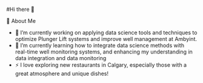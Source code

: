 #Hi there 👋

💫 About Me
- 🔭 I’m currently working on applying data science tools and techniques to optimize Plunger Lift systems and improve well management at Ambyint.
- 🌱 I’m currently learning how to integrate data science methods with real-time well monitoring systems, and enhancing my understanding in data integration and data monitoring
- ⚡ I love exploring new restaurants in Calgary, especially those with a great atmosphere and unique dishes!
<!--
**SarupaDebnath/SarupaDebnath** is a ✨ _special_ ✨ repository because its `README.md` (this file) appears on your GitHub profile.

Here are some ideas to get you started:

- 🔭 I’m currently working on ...
- 🌱 I’m currently learning ...
- 👯 I’m looking to collaborate on ...
- 🤔 I’m looking for help with ...
- 💬 Ask me about ...
- 📫 How to reach me: ...
- 😄 Pronouns: ...
- ⚡ Fun fact: ...
-->

